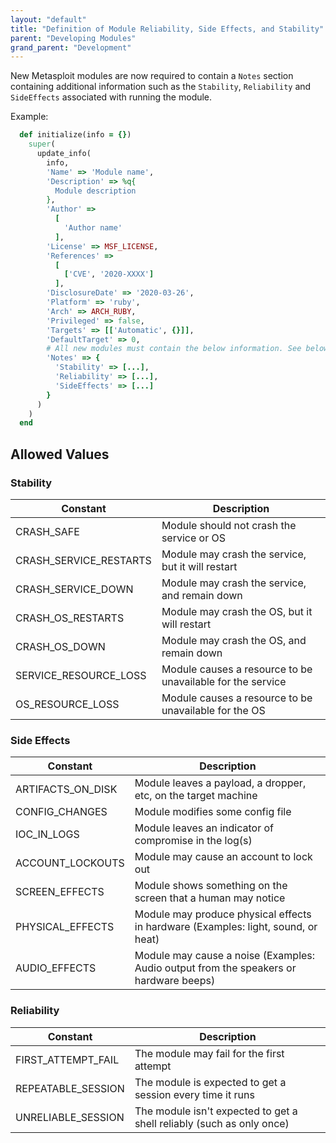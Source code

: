 ```yaml
---
layout: "default"
title: "Definition of Module Reliability, Side Effects, and Stability"
parent: "Developing Modules"
grand_parent: "Development"
---
```


New Metasploit modules are now required to contain a `Notes` section containing additional information such as the `Stability`, `Reliability` and `SideEffects` associated with running the module.

Example:

```ruby
  def initialize(info = {})
    super(
      update_info(
        info,
        'Name' => 'Module name',
        'Description' => %q{
          Module description
        },
        'Author' =>
          [
            'Author name'
          ],
        'License' => MSF_LICENSE,
        'References' =>
          [
            ['CVE', '2020-XXXX']
          ],
        'DisclosureDate' => '2020-03-26',
        'Platform' => 'ruby',
        'Arch' => ARCH_RUBY,
        'Privileged' => false,
        'Targets' => [['Automatic', {}]],
        'DefaultTarget' => 0,
        # All new modules must contain the below information. See below for more details for allowed values
        'Notes' => {
          'Stability' => [...],
          'Reliability' => [...],
          'SideEffects' => [...]
        }
      )
    )
  end
```

## Allowed Values

### Stability

| Constant         | Description    |
| -------------- | ------------- |
| CRASH_SAFE  | Module should not crash the service or OS |
| CRASH_SERVICE_RESTARTS | Module may crash the service, but it will restart |
| CRASH_SERVICE_DOWN | Module may crash the service, and remain down |
| CRASH_OS_RESTARTS | Module may crash the OS, but it will restart |
| CRASH_OS_DOWN | Module may crash the OS, and remain down |
| SERVICE_RESOURCE_LOSS | Module causes a resource to be unavailable for the service |
| OS_RESOURCE_LOSS | Module causes a resource to be unavailable for the OS |

### Side Effects

| Constant         | Description    |
| -------------- | ------------- |
| ARTIFACTS_ON_DISK | Module leaves a payload, a dropper, etc, on the target machine |
| CONFIG_CHANGES | Module modifies some config file |
| IOC_IN_LOGS | Module leaves an indicator of compromise in the log(s) |
| ACCOUNT_LOCKOUTS | Module may cause an account to lock out |
| SCREEN_EFFECTS | Module shows something on the screen that a human may notice |
| PHYSICAL_EFFECTS | Module may produce physical effects in hardware (Examples: light, sound, or heat) |
| AUDIO_EFFECTS | Module may cause a noise (Examples: Audio output from the speakers or hardware beeps) |

### Reliability

| Constant         | Description    |
| -------------- | ------------- |
| FIRST_ATTEMPT_FAIL | The module may fail for the first attempt |
| REPEATABLE_SESSION | The module is expected to get a session every time it runs |
| UNRELIABLE_SESSION | The module isn't expected to get a shell reliably (such as only once) |
